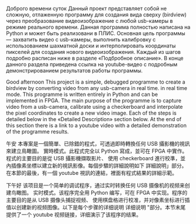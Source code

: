 Доброго времени суток
Данный проект представляет собой не сложную, отлаженную программу для создания вида сверху (birdview) через преобразование видеоизображение с любой usb-камеры
в режиме реального времени. Данная программа полностью написана на Python и может быть реализовани в ПЛИС. Основная цель программы — захватить видео с usb-камеры, 
выполнить калибровку с использованием шахматной доски и интерполировать координаты пикселей для создания нового видеоизображения. Каждый из шагов подробно расписан ниже
в разделе «Подбробное описание». В конце данного раздела приведена ссылка на youtube-видео с подробным демонстрированием результатов работы программы.

Good afternoon
This project is a simple, debugged programme to create a birdview by converting video from any usb-camera in real time.
in real time mode. This programme is written entirely in Python and can be implemented in FPGA. The main purpose of the programme is to capture video from a usb-camera, 
calibrate using a checkerboard and interpolate the pixel coordinates to create a new video image. Each of the steps is detailed below
in the «Detailed Description» section below. At the end of this section there is a link to a youtube video with a detailed demonstration of the programme results.

午安
本專案是一個簡單、已除錯的程式，可透過即時轉換任何 USB 攝影機的視訊來建立鳥瞰圖。
實時模式。此程式完全以 Python 寫成，並可在 FPGA 中實作。程式的主要目的是從 USB 攝影機擷取影片、 
使用 checkerboard 進行校準，並內插像素坐標以建立新的視訊影像。每個步驟的詳細說明如下
詳細說明」部分。在本節的最後，有一個 youtube 視訊的連結，裡面有程式結果的詳細示範。

下午好
该项目是一个简单的调试程序，通过实时转换任何 USB 摄像机的视频来创建鸟瞰图。
实时模式。该程序完全用 Python 编写，可在 FPGA 中实现。程序的主要目的是从 USB 摄像头捕捉视频、 
使用棋盘格进行校准，并对像素坐标进行插值以创建新的视频图像。以下是每个步骤的详细说明
详细说明 "部分。本节末尾提供了一个 youtube 视频链接，详细演示了该程序的结果。


